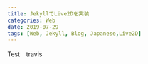 ```yaml
---
title: JekyllでLive2Dを実装
categories: Web
date: 2019-07-29
tags: [Web, Jekyll, Blog, Japanese,Live2D]
---
```


Test　travis 

